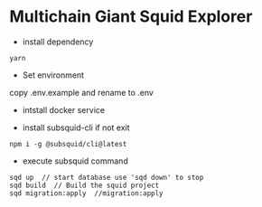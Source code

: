 # Multichain Giant Squid Explorer

- install dependency

```
yarn 
```

- Set environment

copy .env.example and rename to .env

- intstall docker service

- install subsquid-cli if not exit

```
npm i -g @subsquid/cli@latest
```

- execute subsquid command

```
sqd up  // start database use 'sqd down' to stop
sqd build  // Build the squid project
sqd migration:apply  //migration:apply

```